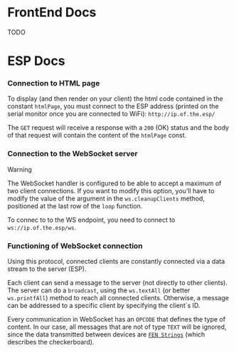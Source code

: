 # FrontEnd Docs
TODO

# ESP Docs
### Connection to HTML page

To display (and then render on your client) the html code contained in the constant `htmlPage`, you must connect to the ESP address (printed on the serial monitor once you are connected to WiFi): `http://ip.of.the.esp/`

The `GET` request will receive a response with a `200` (OK) status and the body of that request will contain the content of the `htmlPage` const.

### Connection to the WebSocket server
> [!WARNING]
> The WebSocket handler is configured to be able to accept a maximum of two client connections. If you want to modify this option, you'll have to modify the value of the argument in the `ws.cleanupClients` method, positioned at the last row of the `loop` function.

To connec to to the WS endpoint, you need to connect to `ws://ip.of.the.esp/ws`.

### Functioning of WebSocket connection
Using this protocol, connected clients are constantly connected via a data stream to the server (ESP).

Each client can send a message to the server (not directly to other clients).
The server can do a `broadcast`, using the `ws.textAll` (or better `ws.printfAll`) method to reach all connected clients.
Otherwise, a message can be addressed to a specific client by specifying the client`s ID.

Every communication in WebSocket has an `OPCODE` that defines the type of content. In our case, all messages that are not of type `TEXT` will be ignored, since the data transmitted between devices are [`FEN Strings`](https://www.chess.com/terms/fen-chess) (which describes the checkerboard).
